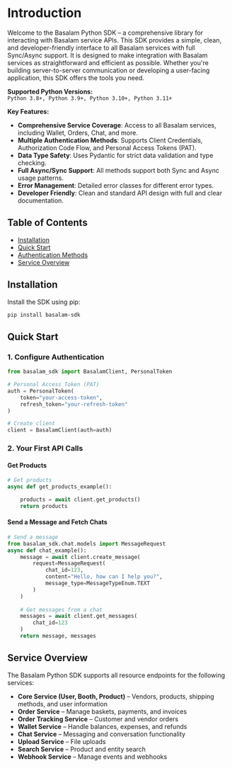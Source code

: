# Introduction

Welcome to the Basalam Python SDK – a comprehensive library for interacting with Basalam service APIs. This SDK provides
a simple, clean, and developer-friendly interface to all Basalam services with full Sync/Async support. It is designed
to make integration with Basalam services as straightforward and efficient as possible. Whether you're building
server-to-server communication or developing a user-facing application, this SDK offers the tools you need.

**Supported Python Versions:**  
`Python 3.8+, Python 3.9+, Python 3.10+, Python 3.11+`

**Key Features:**

- **Comprehensive Service Coverage**: Access to all Basalam services, including Wallet, Orders, Chat, and more.
- **Multiple Authentication Methods**: Supports Client Credentials, Authorization Code Flow, and Personal Access
  Tokens (PAT).
- **Data Type Safety**: Uses Pydantic for strict data validation and type checking.
- **Full Async/Sync Support**: All methods support both Sync and Async usage patterns.
- **Error Management**: Detailed error classes for different error types.
- **Developer Friendly**: Clean and standard API design with full and clear documentation.

## Table of Contents

- [Installation](#installation)
- [Quick Start](#quick-start)
- [Authentication Methods](#authentication-methods)
- [Service Overview](#service-overview)

## Installation

Install the SDK using pip:

```bash
pip install basalam-sdk
```

## Quick Start

### 1. Configure Authentication

```python
from basalam_sdk import BasalamClient, PersonalToken

# Personal Access Token (PAT)
auth = PersonalToken(
    token="your-access-token",
    refresh_token="your-refresh-token"
)

# Create client
client = BasalamClient(auth=auth)
```

### 2. Your First API Calls

#### Get Products

```python
# Get products
async def get_products_example():

    products = await client.get_products()
    return products
```

#### Send a Message and Fetch Chats

```python
# Send a message
from basalam_sdk.chat.models import MessageRequest
async def chat_example():
    message = await client.create_message(
        request=MessageRequest(
            chat_id=123,
            content="Hello, how can I help you?",
            message_type=MessageTypeEnum.TEXT
        )
    )
    
    # Get messages from a chat
    messages = await client.get_messages(
        chat_id=123
    )
    return message, messages
```

## Service Overview

The Basalam Python SDK supports all resource endpoints for the following services:

- **Core Service (User, Booth, Product)** – Vendors, products, shipping methods, and user information
- **Order Service** – Manage baskets, payments, and invoices
- **Order Tracking Service** – Customer and vendor orders
- **Wallet Service** – Handle balances, expenses, and refunds
- **Chat Service** – Messaging and conversation functionality
- **Upload Service** – File uploads
- **Search Service** – Product and entity search
- **Webhook Service** – Manage events and webhooks
